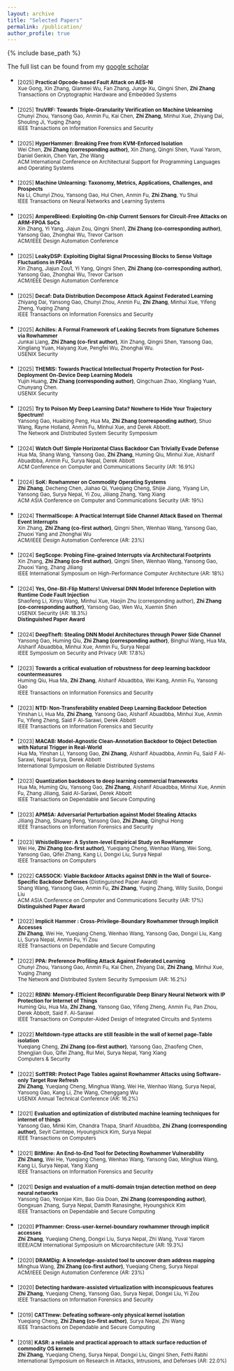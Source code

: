 ```yaml
---
layout: archive
title: "Selected Papers"
permalink: /publication/
author_profile: true
---
```


{% include base_path %}

The full list can be found from my [google scholar](https://scholar.google.com/citations?user=pXIJXmwAAAAJ&hl=en) 

- <sub> [2025] **Practical Opcode-based Fault Attack on AES-NI** <br/>
    Xue Gong, Xin Zhang, Qianmei Wu, Fan Zhang, Junge Xu, Qingni Shen, **Zhi Zhang** <br/>
    Transactions on Cryptographic Hardware and Embedded Systems <br/>

- <sub> [2025] **TruVRF: Towards Triple-Granularity Verification on Machine Unlearning** <br/>
   Chunyi Zhou, Yansong Gao, Anmin Fu, Kai Chen, **Zhi Zhang**, Minhui Xue, Zhiyang Dai, Shouling Ji, Yuqing Zhang <br/>
   IEEE Transactions on Information Forensics and Security <br/>

- <sub> [2025] **HyperHammer: Breaking Free from KVM-Enforced Isolation** <br/>
   Wei Chen, **Zhi Zhang (corresponding author)**, Xin Zhang, Qingni Shen, Yuval Yarom, Daniel Genkin, Chen Yan, Zhe Wang <br/>
   ACM International Conference on Architectural Support for Programming Languages and Operating Systems <br/>

- <sub> [2025] **Machine Unlearning: Taxonomy, Metrics, Applications, Challenges, and Prospects** <br/>
   Na Li, Chunyi Zhou, Yansong Gao, Hui Chen, Anmin Fu, **Zhi Zhang**, Yu Shui <br/>
   IEEE Transactions on Neural Networks and Learning Systems <br/>

- <sub> [2025] **AmpereBleed: Exploiting On-chip Current Sensors for Circuit-Free Attacks on ARM-FPGA SoCs** <br/>
   Xin Zhang, Yi Yang, Jiajun Zou, Qingni Shen1, **Zhi Zhang (co-corresponding author)**, Yansong Gao, Zhonghai Wu, Trevor Carlson <br/>
   ACM/IEEE Design Automation Conference <br/>

- <sub> [2025] **LeakyDSP: Exploiting Digital Signal Processing Blocks to Sense Voltage Fluctuations in FPGAs** <br/>
   Xin Zhang, Jiajun Zou1, Yi Yang, Qingni Shen, **Zhi Zhang (co-corresponding author)**, Yansong Gao, Zhonghai Wu, Trevor Carlson <br/>
   ACM/IEEE Design Automation Conference <br/>

- <sub> [2025] **Decaf: Data Distribution Decompose Attack Against Federated Learning** <br/>
  Zhiyang Dai, Yansong Gao, Chunyi Zhou, Anmin Fu, **Zhi Zhang**, Minhui Xue, Yifeng Zheng, Yuqing Zhang <br/>
   IEEE Transactions on Information Forensics and Security <br/>

- <sub> [2025] **Achilles: A Formal Framework of Leaking Secrets from Signature Schemes via Rowhammer** <br/>
  Junkai Liang, **Zhi Zhang (co-first author)**, Xin Zhang, Qingni Shen, Yansong Gao, Xingliang Yuan, Haiyang Xue, Pengfei Wu, Zhonghai Wu. <br/>
   USENIX Security <br/>

- <sub> [2025] **THEMIS: Towards Practical Intellectual Property Protection for Post-Deployment On-Device Deep Learning Models** <br/>
   Yujin Huang, **Zhi Zhang (corresponding author)**, Qingchuan Zhao, Xingliang Yuan, Chunyang Chen. <br/>
   USENIX Security <br/>

- <sub> [2025] **Try to Poison My Deep Learning Data? Nowhere to Hide Your Trajectory Spectrum!** <br/>
   Yansong Gao, Huaibing Peng, Hua Ma, **Zhi Zhang (corresponding author)**, Shuo Wang, Rayne Holland, Anmin Fu, Minhui Xue,
and Derek Abbott. <br/>
   The Network and Distributed System Security Symposium <br/>

- <sub> [2024] **Watch Out! Simple Horizontal Class Backdoor Can Trivially Evade Defense** <br/>
   Hua Ma, Shang Wang, Yansong Gao, **Zhi Zhang**, Huming Qiu, Minhui Xue, Alsharif Abuadbba, Anmin Fu, Surya Nepal, Derek Abbott <br/>
   ACM Conference on Computer and Communications Security (AR: 16.9%) <br/>

- <sub> [2024] **SoK: Rowhammer on Commodity Operating Systems** <br/>
   **Zhi Zhang**, Decheng Chen, Jiahao Qi, Yueqiang Cheng, Shijie Jiang, Yiyang Lin, Yansong Gao, Surya Nepal, Yi Zou, Jiliang Zhang, Yang Xiang  <br/>
   ACM ASIA Conference on Computer and Communications Security (AR: 19%) <br/>

- <sub> [2024] **ThermalScope: A Practical Interrupt Side Channel Attack Based on Thermal Event Interrupts** <br/>
   Xin Zhang, **Zhi Zhang (co-first author)**, Qingni Shen, Wenhao Wang, Yansong Gao, Zhuoxi Yang and Zhonghai Wu <br/>
   ACM/IEEE Design Automation Conference (AR: 23%) <br/>

- <sub> [2024] **SegScope: Probing Fine-grained Interrupts via Architectural Footprints** <br/>
   Xin Zhang, **Zhi Zhang (co-first author)**, Qingni Shen, Wenhao Wang, Yansong Gao, Zhuoxi Yang, Zhang Jiliang <br/>
    IEEE International Symposium on High-Performance Computer Architecture (AR: 18%) <br/>

- <sub> [2024] **Yes, One-Bit-Flip Matters! Universal DNN Model Inference Depletion with Runtime Code Fault Injection** <br/>
   Shaofeng Li, Xinyu Wang, Minhui Xue, Haojin Zhu (corresponding author), **Zhi Zhang (co-corresponding author)**, Yansong Gao, Wen Wu, Xuemin Shen <br/>
    USENIX Security (AR: 18.3%)<br/>
    **Distinguished Paper Award** <br/>

- <sub> [2024] **DeepTheft: Stealing DNN Model Architectures through Power Side Channel** <br/>
   Yansong Gao, Huming Qiu, **Zhi Zhang (corresponding author)**, Binghui Wang, Hua Ma, Alsharif Abuadbba, Minhui Xue, Anmin Fu, Surya Nepal <br/>
    IEEE Symposium on Security and Privacy (AR: 17.8%) <br/>

- <sub> [2023] **Towards a critical evaluation of robustness for deep learning backdoor countermeasures** <br/>
   Huming Qiu, Hua Ma, **Zhi Zhang**, Alsharif Abuadbba, Wei Kang, Anmin Fu, Yansong Gao <br/>
   IEEE Transactions on Information Forensics and Security <br/>

- <sub> [2023] **NTD: Non-Transferability enabled Deep Learning Backdoor Detection** <br/>
   Yinshan Li, Hua Ma, **Zhi Zhang**, Yansong Gao, Alsharif Abuadbba, Minhui Xue, Anmin Fu, Yifeng Zheng, Said F Al-Sarawi, Derek Abbott <br/>
   IEEE Transactions on Information Forensics and Security <br/>

- <sub> [2023] **MACAB: Model-Agnostic Clean-Annotation Backdoor to Object Detection with Natural Trigger in Real-World** <br/>
   Hua Ma, Yinshan Li, Yansong Gao, **Zhi Zhang**, Alsharif Abuadbba, Anmin Fu, Said F Al-Sarawi, Nepal Surya, Derek Abbott <br/>
   International Symposium on Reliable Distributed Systems <br/>

- <sub> [2023] **Quantization backdoors to deep learning commercial frameworks** <br/>
   Hua Ma, Huming Qiu, Yansong Gao, **Zhi Zhang**, Alsharif Abuadbba, Minhui Xue, Anmin Fu, Zhang Jiliang, Said Al-Sarawi, Derek Abbott <br/>
   IEEE Transactions on Dependable and Secure Computing <br/>

- <sub> [2023] **APMSA: Adversarial Perturbation against Model Stealing Attacks** <br/>
   Jiliang Zhang, Shuang Peng, Yansong Gao, **Zhi Zhang**, Qinghui Hong <br/>
   IEEE Transactions on Information Forensics and Security <br/>

- <sub> [2023] **WhistleBlower: A System-level Empirical Study on RowHammer** <br/> 
    Wei He, **Zhi Zhang (co-first author)**, Yueqiang Cheng, Wenhao Wang, Wei Song, Yansong Gao, Qifei Zhang, Kang Li, Dongxi Liu, Surya Nepal<br/>
    IEEE Transactions on Computers <br/>

- <sub> [2022] **CASSOCK: Viable Backdoor Attacks against DNN in the Wall of Source-Specific Backdoor Defenses** (Distinguished Paper Award) <br/>
   Shang Wang, Yansong Gao, Anmin Fu, **Zhi Zhang**, Yuqing Zhang, Willy Susilo, Dongxi Liu<br/>
   ACM ASIA Conference on Computer and Communications Security (AR: 17%) <br/>
   **Distinguished Paper Award** <br/>
   
- <sub> [2022] **Implicit Hammer : Cross-Privilege-Boundary Rowhammer through Implicit Accesses** <br/>
   **Zhi Zhang**, Wei He, Yueqiang Cheng, Wenhao Wang, Yansong Gao, Dongxi Liu, Kang Li, Surya Nepal, Anmin Fu, Yi Zou <br/>
   IEEE Transactions on Dependable and Secure Computing <br/>

- <sub> [2022] **PPA: Preference Profiling Attack Against Federated Learning** <br/>
   Chunyi Zhou, Yansong Gao, Anmin Fu, Kai Chen, Zhiyang Dai, **Zhi Zhang**, Minhui Xue, Yuqing Zhang <br/>
   The Network and Distributed System Security Symposium (AR: 16.2%)<br/>

- <sub> [2022] **RBNN: Memory-Efficient Reconfigurable Deep Binary Neural Network with IP Protection for Internet of Things** <br/>
   Huming Qiu, Hua Ma, **Zhi Zhang**, Yansong Gao, Yifeng Zheng, Anmin Fu, Pan Zhou, Derek Abbott, Said F. Al-Sarawi <br/>
   IEEE Transactions on Computer-Aided Design of Integrated Circuits and Systems <br/>
   
- <sub> [2022] **Meltdown-type attacks are still feasible in the wall of kernel page-Table isolation** <br/>
   Yueqiang Cheng, **Zhi Zhang (co-first author)**, Yansong Gao, Zhaofeng Chen, Shengjian Guo, Qifei Zhang, Rui Mei, Surya Nepal, Yang Xiang <br/>
   Computers & Security <br/>

- <sub> [2022] **SoftTRR: Protect Page Tables against Rowhammer Attacks using Software-only Target Row Refresh** <br/>
   **Zhi Zhang**, Yueqiang Cheng, Minghua Wang, Wei He, Wenhao Wang, Surya Nepal, Yansong Gao, Kang Li, Zhe Wang, Chenggang Wu <br/>
   USENIX Annual Technical Conference (AR: 16.2%) <br/>
   

- <sub> [2021] **Evaluation and optimization of distributed machine learning techniques for internet of things** <br/>
   Yansong Gao, Minki Kim, Chandra Thapa, Sharif Abuadbba, **Zhi Zhang (corresponding author)**, Seyit Camtepe, Hyoungshick Kim, Surya Nepal <br/>
   IEEE Transactions on Computers <br/>
   
   
- <sub> [2021] **BitMine: An End-to-End Tool for Detecting Rowhammer Vulnerability** <br/>
   **Zhi Zhang**, Wei He, Yueqiang Cheng, Wenhao Wang, Yansong Gao, Minghua Wang, Kang Li, Surya Nepal, Yang Xiang<br/>
   IEEE Transactions on Information Forensics and Security <br/>
   
 
 - <sub> [2021] **Design and evaluation of a multi-domain trojan detection method on deep neural networks** <br/>
   Yansong Gao, Yeonjae Kim, Bao Gia Doan, **Zhi Zhang (corresponding author)**, Gongxuan Zhang, Surya Nepal, Damith Ranasinghe, Hyoungshick Kim <br/>
   IEEE Transactions on Dependable and Secure Computing <br/>
   
   
 - <sub> [2020] **PThammer: Cross-user-kernel-boundary rowhammer through implicit accesses** <br/>
   **Zhi Zhang**, Yueqiang Cheng, Dongxi Liu, Surya Nepal, Zhi Wang, Yuval Yarom <br/>
   IEEE/ACM International Symposium on Microarchitecture (AR: 19.3%)  <br/>
    
   
 - <sub> [2020] **DRAMDig: A knowledge-assisted tool to uncover dram address mapping** <br/>
   Minghua Wang, **Zhi Zhang  (co-first author)**, Yueqiang Cheng, Surya Nepal <br/>
   ACM/IEEE Design Automation Conference (AR: 23%)<br/>
   
 - <sub> [2020] **Detecting hardware-assisted virtualization with inconspicuous features** <br/>
   **Zhi Zhang**, Yueqiang Cheng, Yansong Gao, Surya Nepal, Dongxi Liu, Yi Zou <br/>
   IEEE Transactions on Information Forensics and Security <br/>
   
  - <sub> [2019] **CATTmew: Defeating software-only physical kernel isolation** <br/>
   Yueqiang Cheng, **Zhi Zhang  (co-first author)**, Surya Nepal, Zhi Wang <br/>
   IEEE Transactions on Dependable and Secure Computing <br/>
   
 - <sub> [2018] **KASR: a reliable and practical approach to attack surface reduction of commodity OS kernels** <br/>
   **Zhi Zhang**, Yueqiang Cheng, Surya Nepal, Dongxi Liu, Qingni Shen, Fethi Rabhi <br/>
   International Symposium on Research in Attacks, Intrusions, and Defenses (AR: 22.0%)<br/>  
 

